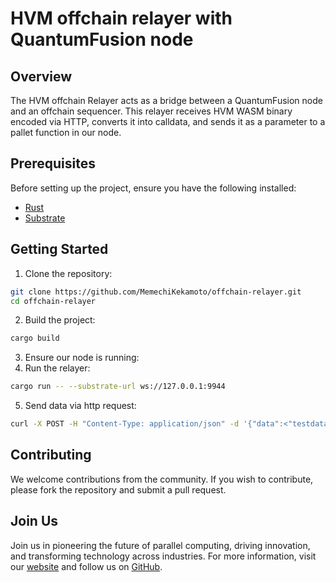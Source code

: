 # HVM offchain relayer with QuantumFusion node

## Overview

The HVM offchain Relayer acts as a bridge between a QuantumFusion node and an offchain sequencer. This relayer receives HVM WASM binary encoded via HTTP, converts it into calldata, and sends it as a parameter to a pallet function in our node.

## Prerequisites

Before setting up the project, ensure you have the following installed:

- [Rust](https://doc.rust-lang.org/)
- [Substrate](https://docs.substrate.io/)

## Getting Started

1. Clone the repository:
```bash
git clone https://github.com/MemechiKekamoto/offchain-relayer.git
cd offchain-relayer
```
2. Build the project:
```bash
cargo build
```
3. Ensure our node is running:
4. Run the relayer:
```bash
cargo run -- --substrate-url ws://127.0.0.1:9944
```
5. Send data via http request:
```bash
curl -X POST -H "Content-Type: application/json" -d '{"data":<"testdata">}' http://127.0.0.1:3030/receive
```

## Contributing

We welcome contributions from the community. If you wish to contribute, please fork the repository and submit a pull request.

## Join Us

Join us in pioneering the future of parallel computing, driving innovation, and transforming technology across industries. For more information, visit our [website](https://quantumfusion.pro/) and follow us on [GitHub](https://github.com/MemechiKekamoto/offchain-relayer-node).